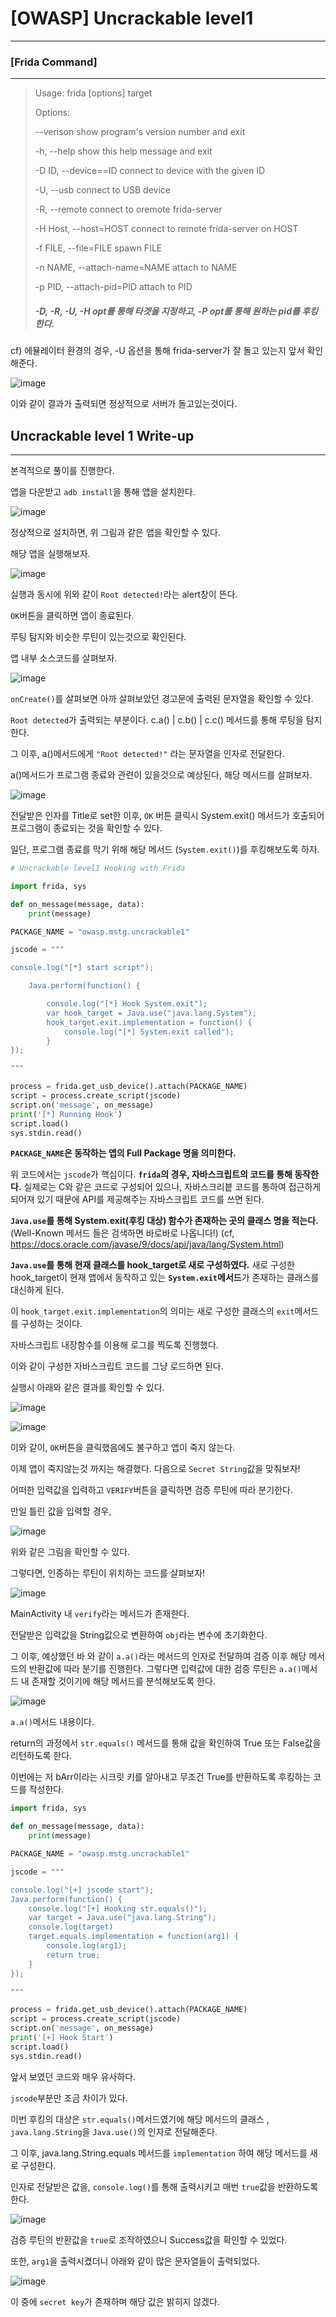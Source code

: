 # [OWASP] Uncrackable level1 

---



### [Frida Command]

---

>Usage: frida [options] target
>
>
>
>Options:
>
>--verison								show program's version number and exit
>
>-h, --help								show this help message and exit
>
>-D ID, --device==ID				connect to device with the given ID
>
>-U, --usb								connect to USB device
>
>-R, --remote							connect to oremote frida-server
>
>-H Host, --host=HOST		  connect to remote frida-server on HOST
>
>-f FILE, --file=FILE				spawn FILE
>
>-n NAME, --attach-name=NAME	attach to NAME
>
>-p PID, --attach-pid=PID		attach to PID
>
>
>
>##### -D, -R, -U, -H opt를 통해 타겟을 지정하고, -P opt를 통해 원하는 pid를 후킹한다.

cf) 에뮬레이터 환경의 경우, -U 옵션을 통해   frida-server가 잘 돌고 있는지 앞서 확인해준다.

![image](https://user-images.githubusercontent.com/33051018/70034297-47db9d80-15f4-11ea-9daa-b741d6595f3b.png)

이와 같이 결과가 출력되면 정상적으로 서버가 돌고있는것이다.



## Uncrackable level 1 Write-up

---

본격적으로 풀이를 진행한다.

앱을 다운받고 `adb install`을 통해 앱을 설치한다.

![image](https://user-images.githubusercontent.com/33051018/70033838-9a688a00-15f3-11ea-9b57-85d1874cee17.png)

정상적으로 설치하면, 위 그림과 같은 앱을 확인할 수 있다.

해당 앱을 실행해보자.

![image](https://user-images.githubusercontent.com/33051018/70033920-c1bf5700-15f3-11ea-8bb4-3475274b9802.png)

실행과 동시에 위와 같이 `Root detected!`라는 alert창이 뜬다.

`OK`버튼을 클릭하면 앱이 종료된다.

루팅 탐지와 비슷한 루틴이 있는것으로 확인된다.

앱 내부 소스코드를 살펴보자.

![image](https://user-images.githubusercontent.com/33051018/70044949-9eea6e00-1606-11ea-9700-988317166729.png)

`onCreate()`를 살펴보면 아까 살펴보았던 경고문에 출력된 문자열을 확인할 수 있다.

`Root detected`가 출력되는 부분이다. c.a() | c.b() | c.c() 메서드를 통해 루팅을 탐지한다.

그 이후, a()메서드에게 `"Root detected!"` 라는 문자열을 인자로 전달한다.

a()메서드가 프로그램 종료와 관련이 있을것으로 예상된다, 해당 메서드를 살펴보자.

![image](https://user-images.githubusercontent.com/33051018/70045106-e07b1900-1606-11ea-826d-7b79ecfa485d.png)

전달받은 인자를 Title로 set한 이후, `OK` 버튼 클릭시 System.exit() 메서드가 호출되어 프로그램이 종료되는 것을 확인할 수 있다.

일단, 프로그램 종료를 막기 위해 해당 메서드 (`System.exit()`)를 후킹해보도록 하자.

```python
# Uncrackable level1 Hooking with Frida

import frida, sys

def on_message(message, data):
    print(message)

PACKAGE_NAME = "owasp.mstg.uncrackable1"

jscode = """

console.log("[*] start script");

    Java.perform(function() {

        console.log("[*] Hook System.exit");
        var hook_target = Java.use("java.lang.System");       
        hook_target.exit.implementation = function() {
            console.log("[*] System.exit called");
        }
});

"""

process = frida.get_usb_device().attach(PACKAGE_NAME)
script = process.create_script(jscode)
script.on('message', on_message)
print('[*] Running Hook')
script.load()
sys.stdin.read()

```



**`PACKAGE_NAME`은 동작하는 앱의 Full Package 명을 의미한다.**

위 코드에서는 `jscode`가 핵심이다.
**`frida`의 경우, 자바스크립트의 코드를 통해 동작한다.** 실제로는 C와 같은 코드로 구성되어 있으나, 자바스크리븥 코드를 통하여 접근하게 되어져 있기 때문에 API를 제공해주는 자바스크립트 코드를 쓰면 된다.

**`Java.use`를 통해 System.exit(후킹 대상) 함수가 존재하는 곳의 클래스 명을 적는다.** (Well-Known 메서드 들은 검색하면 바로바로 나옵니다!) (cf, https://docs.oracle.com/javase/9/docs/api/java/lang/System.html)

**`Java.use`를 통해 현재 클래스를 hook_target로 새로 구성하였다.** 새로 구성한 hook_target이 현재 앱에서 동작하고 있는 **`System.exit`메서드**가 존재하는 클래스를 대신하게 된다.

이 `hook_target.exit.implementation`의 의미는 새로 구성한 클래스의 `exit`메서드를 구성하는 것이다.

자바스크립트 내장함수를 이용해 로그를 찍도록 진행했다.

이와 같이 구성한 자바스크립트 코드를 그냥 로드하면 된다.

실행시 아래와 같은 결과를 확인할 수 있다.

![image](https://user-images.githubusercontent.com/33051018/70045839-27b5d980-1608-11ea-93d6-c98670fb43e0.png)

![image](https://user-images.githubusercontent.com/33051018/70045922-47e59880-1608-11ea-86d6-f5f11a5b140e.png)

이와 같이, `OK`버튼을 클릭했음에도 불구하고 앱이 죽지 않는다.

이제 앱이 죽지않는것 까지는 해결했다. 다음으로 `Secret String`값을 맞춰보자!

어떠한 입력값을 입력하고 `VERIFY`버튼을 클릭하면 검증 루틴에 따라 분기한다.

만일 틀린 값을 입력할 경우,

![image](https://user-images.githubusercontent.com/33051018/70046170-d22dfc80-1608-11ea-8ea5-18e26c1059ed.png)

위와 같은 그림을 확인할 수 있다.

그렇다면, 인증하는 루틴이 위치하는 코드를 살펴보자!

![image](https://user-images.githubusercontent.com/33051018/70046222-f25dbb80-1608-11ea-9c3e-49b829b6098b.png)

MainActivity 내 `verify`라는 메서드가 존재한다.

전달받은 입력값을 String값으로 변환하여 `obj`라는 변수에 초기화한다.

그 이후, 예상했던 바 와 같이 `a.a()`라는 메서드의 인자로 전달하여 검증 이후 해당 메서드의 반환값에 따라 분기를 진행한다. 그렇다면 입력값에 대한 검증 루틴은 `a.a()`메서드 내 존재할 것이기에 해당 메서드를 분석해보도록 한다.

![image](https://user-images.githubusercontent.com/33051018/70046401-541e2580-1609-11ea-809d-b7c2f7ba2958.png)

`a.a()`메서드 내용이다.

return의 과정에서 `str.equals()` 메서드를 통해 값을 확인하여 True 또는 False값을 리턴하도록 한다.

이번에는 저 bArr이라는 시크릿 키를 알아내고 무조건 True를 반환하도록 후킹하는 코드를 작성한다.

```python
import frida, sys

def on_message(message, data):
    print(message)

PACKAGE_NAME = "owasp.mstg.uncrackable1"

jscode = """

console.log("[+] jscode start");
Java.perform(function() {
    console.log("[+] Hooking str.equals()");
    var target = Java.use("java.lang.String");
    console.log(target)
    target.equals.implementation = function(arg1) {
        console.log(arg1);
        return true;
    }
});

"""

process = frida.get_usb_device().attach(PACKAGE_NAME)
script = process.create_script(jscode)
script.on('message', on_message)
print('[+] Hook Start')
script.load()
sys.stdin.read()

```

앞서 보였던 코드와 매우 유사하다.

`jscode`부분만 조금 차이가 있다.

이번 후킹의 대상은 `str.equals()`메서드였기에 해당 메서드의 클래스 , `java.lang.String`을 `Java.use()`의 인자로 전달해준다.

그 이후, java.lang.String.equals 메서드를 `implementation` 하여 해당 메서드를 새로 구성한다.

인자로 전달받은 값을, `console.log()`를 통해 출력시키고 매번 `true`값을 반환하도록 한다.

![image](https://user-images.githubusercontent.com/33051018/70048192-0b686b80-160d-11ea-93db-5c184426cb8a.png)

검증 루틴의 반환값을 `true`로 조작하였으니 Success값을 확인할 수 있었다.

또한, `arg1`을 출력시켰더니 아래와 같이 많은 문자열들이 출력되었다.

![image](https://user-images.githubusercontent.com/33051018/70047947-77969f80-160c-11ea-9078-0231213e6c60.png)

이 중에 `secret key`가 존재하며 해당 값은 밝히지 않겠다.

